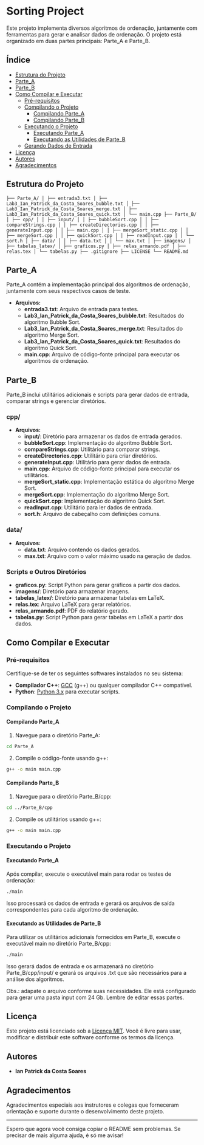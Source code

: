# Sorting Project

Este projeto implementa diversos algoritmos de ordenação, juntamente com ferramentas para gerar e analisar dados de ordenação. O projeto está organizado em duas partes principais: Parte_A e Parte_B.

## Índice

-   [Estrutura do Projeto](#estrutura-do-projeto)
-   [Parte_A](#parte_a)
-   [Parte_B](#parte_b)
-   [Como Compilar e Executar](#como-compilar-e-executar)
    -   [Pré-requisitos](#pré-requisitos)
    -   [Compilando o Projeto](#compilando-o-projeto)
        -   [Compilando Parte_A](#compilando-parte_a)
        -   [Compilando Parte_B](#compilando-parte_b)
    -   [Executando o Projeto](#executando-o-projeto)
        -   [Executando Parte_A](#executando-parte_a)
        -   [Executando as Utilidades de Parte_B](#executando-as-utilidades-de-parte_b)
    -   [Gerando Dados de Entrada](#gerando-dados-de-entrada)
-   [Licença](#licença)
-   [Autores](#autores)
-   [Agradecimentos](#agradecimentos)

## Estrutura do Projeto

```
├── Parte_A/ │ ├── entrada3.txt │ ├── Lab3_Ian_Patrick_da_Costa_Soares_bubble.txt │ ├── Lab3_Ian_Patrick_da_Costa_Soares_merge.txt │ ├── Lab3_Ian_Patrick_da_Costa_Soares_quick.txt │ └── main.cpp ├── Parte_B/ │ ├── cpp/ │ │ ├── input/ │ │ ├── bubbleSort.cpp │ │ ├── compareStrings.cpp │ │ ├── createDirectories.cpp │ │ ├── generateInput.cpp │ │ ├── main.cpp │ │ ├── mergeSort_static.cpp │ │ ├── mergeSort.cpp │ │ ├── quickSort.cpp │ │ ├── readInput.cpp │ │ └── sort.h │ ├── data/ │ │ ├── data.txt │ │ └── max.txt │ ├── imagens/ │ ├── tabelas_latex/ │ ├── graficos.py │ ├── relas_armando.pdf │ ├── relas.tex │ └── tabelas.py ├── .gitignore ├── LICENSE └── README.md
```

## Parte_A

Parte_A contém a implementação principal dos algoritmos de ordenação, juntamente com seus respectivos casos de teste.

-   **Arquivos:**
    -   **entrada3.txt**: Arquivo de entrada para testes.
    -   **Lab3_Ian_Patrick_da_Costa_Soares_bubble.txt**: Resultados do algoritmo Bubble Sort.
    -   **Lab3_Ian_Patrick_da_Costa_Soares_merge.txt**: Resultados do algoritmo Merge Sort.
    -   **Lab3_Ian_Patrick_da_Costa_Soares_quick.txt**: Resultados do algoritmo Quick Sort.
    -   **main.cpp**: Arquivo de código-fonte principal para executar os algoritmos de ordenação.

## Parte_B

Parte_B inclui utilitários adicionais e scripts para gerar dados de entrada, comparar strings e gerenciar diretórios.

### cpp/

-   **Arquivos:**
    -   **input/**: Diretório para armazenar os dados de entrada gerados.
    -   **bubbleSort.cpp**: Implementação do algoritmo Bubble Sort.
    -   **compareStrings.cpp**: Utilitário para comparar strings.
    -   **createDirectories.cpp**: Utilitário para criar diretórios.
    -   **generateInput.cpp**: Utilitário para gerar dados de entrada.
    -   **main.cpp**: Arquivo de código-fonte principal para executar os utilitários.
    -   **mergeSort_static.cpp**: Implementação estática do algoritmo Merge Sort.
    -   **mergeSort.cpp**: Implementação do algoritmo Merge Sort.
    -   **quickSort.cpp**: Implementação do algoritmo Quick Sort.
    -   **readInput.cpp**: Utilitário para ler dados de entrada.
    -   **sort.h**: Arquivo de cabeçalho com definições comuns.

### data/

-   **Arquivos:**
    -   **data.txt**: Arquivo contendo os dados gerados.
    -   **max.txt**: Arquivo com o valor máximo usado na geração de dados.

### Scripts e Outros Diretórios

-   **graficos.py**: Script Python para gerar gráficos a partir dos dados.
-   **imagens/**: Diretório para armazenar imagens.
-   **tabelas_latex/**: Diretório para armazenar tabelas em LaTeX.
-   **relas.tex**: Arquivo LaTeX para gerar relatórios.
-   **relas_armando.pdf**: PDF do relatório gerado.
-   **tabelas.py**: Script Python para gerar tabelas em LaTeX a partir dos dados.

## Como Compilar e Executar

### Pré-requisitos

Certifique-se de ter os seguintes softwares instalados no seu sistema:

-   **Compilador C++**: [GCC](https://gcc.gnu.org/) (g++) ou qualquer compilador C++ compatível.
-   **Python**: [Python 3.x](https://www.python.org/) para executar scripts.

### Compilando o Projeto

#### Compilando Parte_A

1. Navegue para o diretório Parte_A:

```bash
cd Parte_A
```

2. Compile o código-fonte usando g++:

```bash
g++ -o main main.cpp
```

#### Compilando Parte_B

1. Navegue para o diretório Parte_B/cpp:

```bash
cd ../Parte_B/cpp
```

2. Compile os utilitários usando g++:

```bash
g++ -o main main.cpp
```

### Executando o Projeto

#### Executando Parte_A

Após compilar, execute o executável main para rodar os testes de ordenação:

```bash
./main
```

Isso processará os dados de entrada e gerará os arquivos de saída correspondentes para cada algoritmo de ordenação.

#### Executando as Utilidades de Parte_B

Para utilizar os utilitários adicionais fornecidos em Parte_B, execute o executável main no diretório Parte_B/cpp:

```bash
./main
```

Isso gerará dados de entrada e os armazenará no diretório Parte_B/cpp/input/ e gerará os arquivos .txt que são necessários para a análise dos algoritmos.

Obs.: adapate o arquivo conforme suas necessidades. Ele está configurado para gerar uma pasta input com 24 Gb. Lembre de editar essas partes.

## Licença

Este projeto está licenciado sob a [Licença MIT](LICENSE). Você é livre para usar, modificar e distribuir este software conforme os termos da licença.

## Autores

-   **Ian Patrick da Costa Soares**

## Agradecimentos

Agradecimentos especiais aos instrutores e colegas que forneceram orientação e suporte durante o desenvolvimento deste projeto.

---

Espero que agora você consiga copiar o README sem problemas. Se precisar de mais alguma ajuda, é só me avisar!
